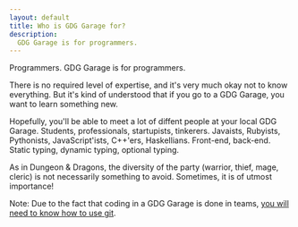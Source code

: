 ```yaml
---
layout: default
title: Who is GDG Garage for?
description: 
  GDG Garage is for programmers.
---
```


<span class="c1">Programmers</span>. GDG Garage is for programmers.

There is <span class="c2">no required level of expertise</span>, and it's very much okay not to know everything. But it's kind of understood that if you go to a GDG Garage, you want to learn something new.

Hopefully, you'll be able to meet a lot of diffent people at your local
GDG Garage. Students, professionals, startupists, tinkerers. Javaists,
Rubyists, Pythonists, JavaScript'ists, C++'ers, Haskellians.
Front-end, back-end. Static typing, dynamic typing, optional typing.

As in Dungeon & Dragons, the diversity of the party (warrior, thief, 
mage, cleric) is not necessarily something to avoid. Sometimes, it is of utmost
importance!

<span class="c3">Note:</span> Due to the fact that coding in a GDG Garage is done in teams, [you will need to know how to use git][Git].

[Git]: http://git-scm.com/
